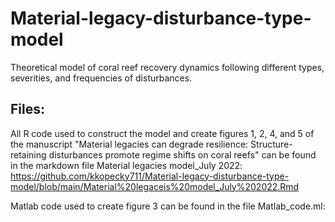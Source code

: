 # Material-legacy-disturbance-type-model
Theoretical model of coral reef recovery dynamics following different types, severities, and frequencies of disturbances.

## Files:
All R code used to construct the model and create figures 1, 2, 4, and 5 of the manuscript "Material legacies can degrade resilience: Structure-retaining disturbances promote regime shifts on coral reefs" can be found in the markdown file Material legacies model_July 2022: https://github.com/kkopecky711/Material-legacy-disturbance-type-model/blob/main/Material%20legaceis%20model_July%202022.Rmd

Matlab code used to create figure 3 can be found in the file Matlab_code.ml:
